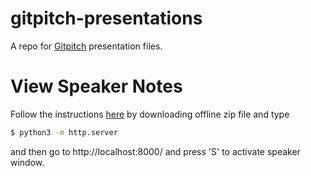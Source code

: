 # gitpitch-presentations
A repo for [Gitpitch](https://gitpitch.com/) presentation files.

# View Speaker Notes

Follow the instructions [here](https://github.com/gitpitch/gitpitch/wiki/Speaker-Notes-Window) by downloading offline zip file and type

```bash
$ python3 -m http.server
```

and then go to http://localhost:8000/ and press 'S' to activate speaker window.
